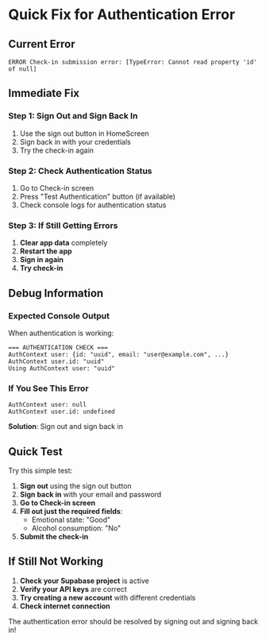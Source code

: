 # Quick Fix for Authentication Error

## Current Error
```
ERROR Check-in submission error: [TypeError: Cannot read property 'id' of null]
```

## Immediate Fix

### Step 1: Sign Out and Sign Back In
1. Use the sign out button in HomeScreen
2. Sign back in with your credentials
3. Try the check-in again

### Step 2: Check Authentication Status
1. Go to Check-in screen
2. Press "Test Authentication" button (if available)
3. Check console logs for authentication status

### Step 3: If Still Getting Errors
1. **Clear app data** completely
2. **Restart the app**
3. **Sign in again**
4. **Try check-in**

## Debug Information

### Expected Console Output
When authentication is working:
```
=== AUTHENTICATION CHECK ===
AuthContext user: {id: "uuid", email: "user@example.com", ...}
AuthContext user.id: "uuid"
Using AuthContext user: "uuid"
```

### If You See This Error
```
AuthContext user: null
AuthContext user.id: undefined
```
**Solution**: Sign out and sign back in

## Quick Test

Try this simple test:
1. **Sign out** using the sign out button
2. **Sign back in** with your email and password
3. **Go to Check-in screen**
4. **Fill out just the required fields**:
   - Emotional state: "Good"
   - Alcohol consumption: "No"
5. **Submit the check-in**

## If Still Not Working

1. **Check your Supabase project** is active
2. **Verify your API keys** are correct
3. **Try creating a new account** with different credentials
4. **Check internet connection**

The authentication error should be resolved by signing out and signing back in! 